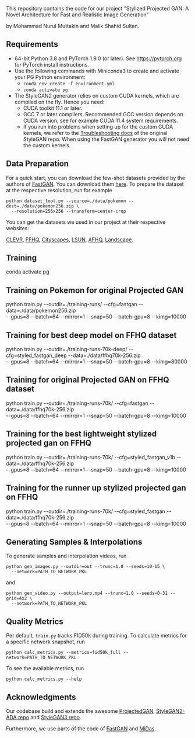 

This repository contains the code for our project  "Stylized Projected GAN: A Novel Architecture for Fast
and Realistic Image Generation"

by Mohammad Nurul Muttakin and Malik Shahid Sultan.



## Requirements ##
- 64-bit Python 3.8 and PyTorch 1.9.0 (or later). See https://pytorch.org for PyTorch install instructions.
- Use the following commands with Miniconda3 to create and activate your PG Python environment:
  - ```conda env create -f environment.yml```
  - ```conda activate pg```
- The StyleGAN2 generator relies on custom CUDA kernels, which are compiled on the fly. Hence you need:
  - CUDA toolkit 11.1 or later.
  - GCC 7 or later compilers. Recommended GCC version depends on CUDA version, see for example CUDA 11.4 system requirements.
  - If you run into problems when setting up for the custom CUDA kernels, we refer to the [Troubleshooting docs](https://github.com/NVlabs/stylegan3/blob/main/docs/troubleshooting.md#why-is-cuda-toolkit-installation-necessary) of the original StyleGAN repo. When using the FastGAN generator you will not need the custom kernels.

## Data Preparation ##
For a quick start, you can download the few-shot datasets provided by the authors of [FastGAN](https://github.com/odegeasslbc/FastGAN-pytorch). You can download them [here](https://drive.google.com/file/d/1aAJCZbXNHyraJ6Mi13dSbe7pTyfPXha0/view). To prepare the dataset at the respective resolution, run for example
```
python dataset_tool.py --source=./data/pokemon --dest=./data/pokemon256.zip \
  --resolution=256x256 --transform=center-crop
```
You can get the datasets we used in our project at their respective websites: 

[CLEVR](https://cs.stanford.edu/people/jcjohns/clevr/), [FFHQ](https://github.com/NVlabs/ffhq-dataset), [Cityscapes](https://www.cityscapes-dataset.com/), [LSUN](https://github.com/fyu/lsun), [AFHQ](https://github.com/clovaai/stargan-v2), [Landscape](https://www.kaggle.com/arnaud58/landscape-pictures).

## Training ##

conda activate pg

## Training on Pokemon for original Projected GAN ##
python train.py --outdir=./training-runs/ --cfg=fastgan --data=./data/pokemon256.zip \
--gpus=8 --batch=64 --mirror=1 --snap=50 --batch-gpu=8 --kimg=10000


## Training for best deep model on FFHQ dataset ##
python train.py --outdir=./training-runs-70k-deep/ --cfg=styled_fastgan_deep --data=./data/ffhq70k-256.zip \
--gpus=8 --batch=64 --mirror=1 --snap=50 --batch-gpu=8 --kimg=80000


## Training for original Projected GAN on FFHQ dataset ##
python train.py --outdir=./training-runs-70k/ --cfg=fastgan --data=./data/ffhq70k-256.zip \
--gpus=8 --batch=64 --mirror=1 --snap=50 --batch-gpu=8 --kimg=10000







## Training for the best lightweight stylized projected gan on FFHQ ##

python train.py --outdir=./training-runs-70k/ --cfg=styled_fastgan_v1b --data=./data/ffhq70k-256.zip \
--gpus=8 --batch=64 --mirror=1 --snap=50 --batch-gpu=8 --kimg=10000

## Training for the runner up stylized projected gan on FFHQ ##
python train.py --outdir=./training-runs-70k/ --cfg=styled_fastgan --data=./data/ffhq70k-256.zip \
--gpus=8 --batch=64 --mirror=1 --snap=50 --batch-gpu=8 --kimg=10000


## Generating Samples & Interpolations ##

To generate samples and interpolation videos, run
```
python gen_images.py --outdir=out --trunc=1.0 --seeds=10-15 \
  --network=PATH_TO_NETWORK_PKL
```
and
```
python gen_video.py --output=lerp.mp4 --trunc=1.0 --seeds=0-31 --grid=4x2 \
  --network=PATH_TO_NETWORK_PKL
```
  
## Quality Metrics ##
Per default, ```train.py``` tracks FID50k during training. To calculate metrics for a specific network snapshot, run

```
python calc_metrics.py --metrics=fid50k_full --network=PATH_TO_NETWORK_PKL
```

To see the available metrics, run
```
python calc_metrics.py --help
```



## Acknowledgments ##
Our codebase build and extends the awesome [ProjectedGAN](https://github.com/autonomousvision/projected_gan), [StyleGAN2-ADA repo](https://github.com/NVlabs/stylegan2-ada-pytorch) and [StyleGAN3 repo](https://github.com/NVlabs/stylegan3).

Furthermore, we use parts of the code of [FastGAN](https://github.com/odegeasslbc/FastGAN-pytorch) and [MiDas](https://github.com/isl-org/MiDaS).
